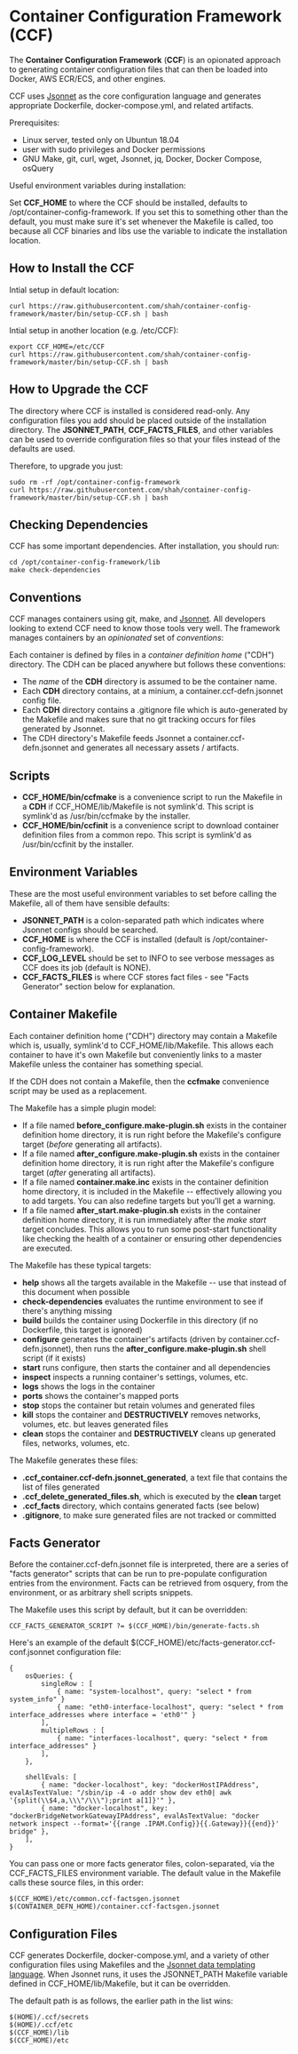 # Container Configuration Framework (CCF)

The **Container Configuration Framework** (**CCF**) is an opionated approach to generating container 
configuration files that can then be loaded into Docker, AWS ECR/ECS, and other engines.

CCF uses [Jsonnet](https://jsonnet.org/) as the core configuration language and generates appropriate
Dockerfile, docker-compose.yml, and related artifacts.

Prerequisites:

* Linux server, tested only on Ubuntun 18.04
* user with sudo privileges and Docker permissions
* GNU Make, git, curl, wget, Jsonnet, jq, Docker, Docker Compose, osQuery

Useful environment variables during installation:

Set **CCF_HOME** to where the CCF should be installed, defaults to /opt/container-config-framework. If you
set this to something other than the default, you must make sure it's set whenever the Makefile is called, 
too because all CCF binaries and libs use the variable to indicate the installation location.

## How to Install the CCF

Intial setup in default location:

    curl https://raw.githubusercontent.com/shah/container-config-framework/master/bin/setup-CCF.sh | bash

Intial setup in another location (e.g. /etc/CCF):

    export CCF_HOME=/etc/CCF
    curl https://raw.githubusercontent.com/shah/container-config-framework/master/bin/setup-CCF.sh | bash

## How to Upgrade the CCF

The directory where CCF is installed is considered read-only. Any configuration files you add should be 
placed outside of the installation directory. The **JSONNET_PATH**, **CCF_FACTS_FILES**, and other variables 
can be used to override configuration files so that your files instead of the defaults are used. 

Therefore, to upgrade you just:

    sudo rm -rf /opt/container-config-framework
    curl https://raw.githubusercontent.com/shah/container-config-framework/master/bin/setup-CCF.sh | bash

## Checking Dependencies

CCF has some important dependencies. After installation, you should run:

    cd /opt/container-config-framework/lib
    make check-dependencies

## Conventions

CCF manages containers using git, make, and [Jsonnet](https://jsonnet.org/). All developers looking
to extend CCF need to know those tools very well. The framework manages containers by an *opinionated* set 
of *conventions*:

Each container is defined by files in a *container definition home* ("CDH") directory. The CDH can be placed
anywhere but follows these conventions:

* The *name* of the **CDH** directory is assumed to be the container name.
* Each **CDH** directory contains, at a minium, a container.ccf-defn.jsonnet config file.
* Each **CDH** directory contains a .gitignore file which is auto-generated by the Makefile
  and makes sure that no git tracking occurs for files generated by Jsonnet.
* The CDH directory's Makefile feeds Jsonnet a container.ccf-defn.jsonnet and generates all necessary
  assets / artifacts.

## Scripts

* **CCF_HOME/bin/ccfmake** is a convenience script to run the Makefile in a **CDH** if CCF_HOME/lib/Makefile 
  is not symlink'd. This script is symlink'd as /usr/bin/ccfmake by the installer.
* **CCF_HOME/bin/ccfinit** is a convenience script to download container definition files from a common repo.
  This script is symlink'd as /usr/bin/ccfinit by the installer.

## Environment Variables

These are the most useful environment variables to set before calling the Makefile, all of them have
sensible defaults:

* **JSONNET_PATH** is a colon-separated path which indicates where Jsonnet configs should be searched.
* **CCF_HOME** is where the CCF is installed (default is /opt/container-config-framework).
* **CCF_LOG_LEVEL** should be set to INFO to see verbose messages as CCF does its job (default is NONE).
* **CCF_FACTS_FILES** is where CCF stores fact files - see "Facts Generator" section below for explanation.

## Container Makefile

Each container definition home ("CDH") directory may contain a Makefile which is, usually, symlink'd to
CCF_HOME/lib/Makefile. This allows each container to have it's own Makefile but conveniently
links to a master Makefile unless the container has something special.

If the CDH does not contain a Makefile, then the **ccfmake** convenience script may be used as a replacement.

The Makefile has a simple plugin model:

* If a file named **before_configure.make-plugin.sh** exists in the container definition home directory,
  it is run right before the Makefile's configure target (*before* generating all artifacts).
* If a file named **after_configure.make-plugin.sh** exists in the container definition home directory,
  it is run right after the Makefile's configure target (*after* generating all artifacts).
* If a file named **container.make.inc** exists in the container definition home directory, it is
  included in the Makefile -- effectively allowing you to add targets. You can also redefine targets
  but you'll get a warning.
* If a file named **after_start.make-plugin.sh** exists in the container definition home directory, it
  is run immediately after the *make start* target concludes. This allows you to run some post-start
  functionality like checking the health of a container or ensuring other dependencies are executed.

The Makefile has these typical targets:

* **help** shows all the targets available in the Makefile -- use that instead of this document when possible
* **check-dependencies** evaluates the runtime environment to see if there's anything missing
* **build** builds the container using Dockerfile in this directory (if no Dockerfile, this target is ignored)
* **configure** generates the container's artifacts (driven by container.ccf-defn.jsonnet), then runs the
  **after_configure.make-plugin.sh** shell script (if it exists)
* **start** runs configure, then starts the container and all dependencies
* **inspect** inspects a running container's settings, volumes, etc.
* **logs** shows the logs in the container
* **ports** shows the container's mapped ports
* **stop** stops the container but retain volumes and generated files
* **kill** stops the container and **DESTRUCTIVELY** removes networks, volumes, etc. but leaves generated files
* **clean** stops the container and **DESTRUCTIVELY** cleans up generated files, networks, volumes, etc.

The Makefile generates these files:

* **.ccf_container.ccf-defn.jsonnet_generated**, a text file that contains the list of files generated
* **.ccf_delete_generated_files.sh**, which is executed by the **clean** target
* **.ccf_facts** directory, which contains generated facts (see below)
* **.gitignore**, to make sure generated files are not tracked or committed

## Facts Generator

Before the container.ccf-defn.jsonnet file is interpreted, there are a series of "facts generator" scripts that
can be run to pre-populate configuration entries from the environment. Facts can be retrieved from osquery, from
the environment, or as arbitrary shell scripts snippets.

The Makefile uses this script by default, but it can be overridden:

    CCF_FACTS_GENERATOR_SCRIPT ?= $(CCF_HOME)/bin/generate-facts.sh

Here's an example of the default $(CCF_HOME)/etc/facts-generator.ccf-conf.jsonnet configuration file:

    {
        osQueries: {
            singleRow : [
                { name: "system-localhost", query: "select * from system_info" }
                { name: "eth0-interface-localhost", query: "select * from interface_addresses where interface = 'eth0'" }
            ],
            multipleRows : [
                { name: "interfaces-localhost", query: "select * from interface_addresses" }
            ],
        },

        shellEvals: [
            { name: "docker-localhost", key: "dockerHostIPAddress", evalAsTextValue: "/sbin/ip -4 -o addr show dev eth0| awk '{split(\\$4,a,\\\"/\\\");print a[1]}'" },
            { name: "docker-localhost", key: "dockerBridgeNetworkGatewayIPAddress", evalAsTextValue: "docker network inspect --format='{{range .IPAM.Config}}{{.Gateway}}{{end}}' bridge" },
        ],
    }

You can pass one or more facts generator files, colon-separated, via the CCF_FACTS_FILES environment variable.
The default value in the Makefile calls these source files, in this order:

    $(CCF_HOME)/etc/common.ccf-factsgen.jsonnet
    $(CONTAINER_DEFN_HOME)/container.ccf-factsgen.jsonnet

## Configuration Files

CCF generates Dockerfile, docker-compose.yml, and a variety of other configuration files using Makefiles
and the [Jsonnet data templating language](https://jsonnet.org/). When Jsonnet runs, it uses the 
JSONNET_PATH Makefile variable defined in CCF_HOME/lib/Makefile, but it can be overridden.

The default path is as follows, the earlier path in the list wins:

    $(HOME)/.ccf/secrets
    $(HOME)/.ccf/etc
    $(CCF_HOME)/lib
    $(CCF_HOME)/etc
